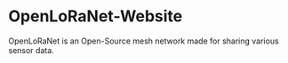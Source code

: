 # OpenLoRaNet-Website
OpenLoRaNet is an Open-Source mesh network made for sharing various sensor data.
